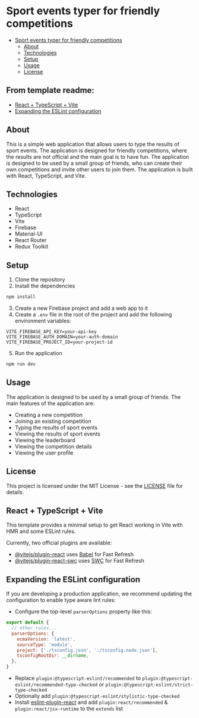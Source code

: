 # Sport events typer for friendly competitions
- [Sport events typer for friendly competitions](#sport-events-typer-for-friendly-competitions)
  - [About](#about)
  - [Technologies](#technologies)
  - [Setup](#setup)
  - [Usage](#usage)
  - [License](#license)
## From template readme:
  - [React + TypeScript + Vite](#react--typescript--vite)
  - [Expanding the ESLint configuration](#expanding-the-eslint-configuration)
  
## About
This is a simple web application that allows users to type the results of sport events. The application is designed for friendly competitions, where the results are not official and the main goal is to have fun. The application is designed to be used by a small group of friends, who can create their own competitions and invite other users to join them. The application is built with React, TypeScript, and Vite.

## Technologies
- React
- TypeScript
- Vite
- Firebase
- Material-UI
- React Router
- Redux Toolkit

## Setup
1. Clone the repository
2. Install the dependencies
```bash
npm install
```
3. Create a new Firebase project and add a web app to it
4. Create a `.env` file in the root of the project and add the following environment variables:
```
VITE_FIREBASE_API_KEY=your-api-key
VITE_FIREBASE_AUTH_DOMAIN=your-auth-domain
VITE_FIREBASE_PROJECT_ID=your-project-id
```
5. Run the application
```bash
npm run dev
```

## Usage
The application is designed to be used by a small group of friends. The main features of the application are:
- Creating a new competition
- Joining an existing competition
- Typing the results of sport events
- Viewing the results of sport events
- Viewing the leaderboard
- Viewing the competition details
- Viewing the user profile

## License
This project is licensed under the MIT License - see the [LICENSE](LICENSE) file for details.


## React + TypeScript + Vite

This template provides a minimal setup to get React working in Vite with HMR and some ESLint rules.

Currently, two official plugins are available:

- [@vitejs/plugin-react](https://github.com/vitejs/vite-plugin-react/blob/main/packages/plugin-react/README.md) uses [Babel](https://babeljs.io/) for Fast Refresh
- [@vitejs/plugin-react-swc](https://github.com/vitejs/vite-plugin-react-swc) uses [SWC](https://swc.rs/) for Fast Refresh

## Expanding the ESLint configuration

If you are developing a production application, we recommend updating the configuration to enable type aware lint rules:

- Configure the top-level `parserOptions` property like this:

```js
export default {
  // other rules...
  parserOptions: {
    ecmaVersion: 'latest',
    sourceType: 'module',
    project: ['./tsconfig.json', './tsconfig.node.json'],
    tsconfigRootDir: __dirname,
  },
}
```

- Replace `plugin:@typescript-eslint/recommended` to `plugin:@typescript-eslint/recommended-type-checked` or `plugin:@typescript-eslint/strict-type-checked`
- Optionally add `plugin:@typescript-eslint/stylistic-type-checked`
- Install [eslint-plugin-react](https://github.com/jsx-eslint/eslint-plugin-react) and add `plugin:react/recommended` & `plugin:react/jsx-runtime` to the `extends` list
